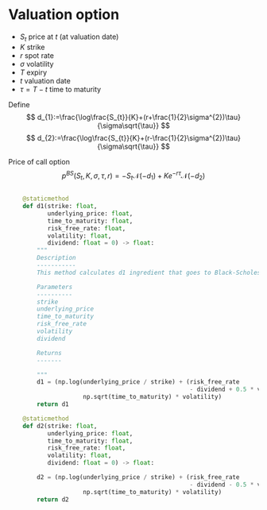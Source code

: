 # Valuation option

* $S_{t}$ price at $t$ (at valuation date)
*  $K$ strike
*  $r$ spot rate
*  $\sigma$ volatility
*  $T$ expiry
*  $t$ valuation date
*  $\tau=T-t$ time to maturity 

Define
$$
d_{1}:=\frac{\log\frac{S_{t}}{K}+(r+\frac{1}{2}\sigma^{2})\tau}{\sigma\sqrt{\tau}}
$$
$$
d_{2}:=\frac{\log\frac{S_{t}}{K}+(r-\frac{1}{2}\sigma^{2})\tau}{\sigma\sqrt{\tau}}
$$

Price of call option 
$$
p^{BS}(S_{t},K,\sigma,\tau,r)=-S_{t}\mathcal{N}(-d_{1})+Ke^{-r\tau}\mathcal{N}(-d_{2})
$$

```python

    @staticmethod
    def d1(strike: float,
           underlying_price: float,
           time_to_maturity: float,
           risk_free_rate: float,
           volatility: float,
           dividend: float = 0) -> float:
        """
        Description
        -----------
        This method calculates d1 ingredient that goes to Black-Scholes price.

        Parameters
        ----------
        strike
        underlying_price
        time_to_maturity
        risk_free_rate
        volatility
        dividend

        Returns
        -------

        """
        d1 = (np.log(underlying_price / strike) + (risk_free_rate
                                                   - dividend + 0.5 * volatility ** 2) * time_to_maturity) / (
                     np.sqrt(time_to_maturity) * volatility)
        return d1

    @staticmethod
    def d2(strike: float,
           underlying_price: float,
           time_to_maturity: float,
           risk_free_rate: float,
           volatility: float,
           dividend: float = 0) -> float:

        d2 = (np.log(underlying_price / strike) + (risk_free_rate
                                                   - dividend - 0.5 * volatility ** 2) * time_to_maturity) / (
                     np.sqrt(time_to_maturity) * volatility)
        return d2

```

